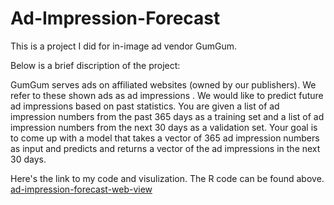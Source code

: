 # Ad-Impression-Forecast

This is a project I did for in-image ad vendor GumGum.

Below is a brief discription of the project:

GumGum serves ads on affiliated websites (owned by our publishers). We refer to these shown ads as ad impressions . We would like to predict future ad impressions based on past statistics. You are given a list of ad impression numbers from the past 365 days as a training set and a list of ad impression numbers from the next 30 days as a validation set. Your goal is to come up with a model that takes a vector of 365 ad impression numbers as input and predicts and returns a vector of the ad impressions in the next 30 days.

Here's the link to my code and visulization. The R code can be found above.
[ad-impression-forecast-web-view](http://htmlpreview.github.io/?https://raw.githubusercontent.com/bozhang0504/Ad-Impression-Forecast/master/Ad_Impression_Forecast.html)

